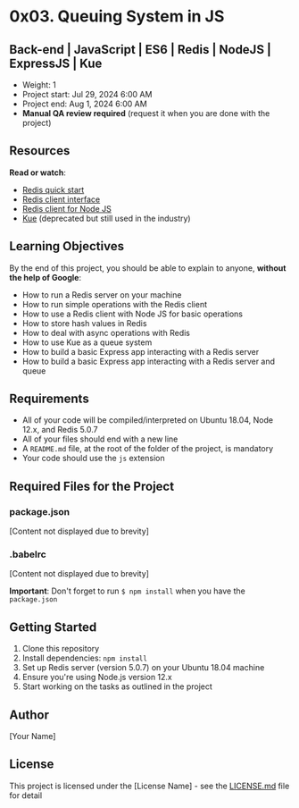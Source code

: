 # 0x03. Queuing System in JS

## Back-end | JavaScript | ES6 | Redis | NodeJS | ExpressJS | Kue

* Weight: 1
* Project start: Jul 29, 2024 6:00 AM
* Project end: Aug 1, 2024 6:00 AM
* **Manual QA review required** (request it when you are done with the project)

## Resources

**Read or watch**:
* [Redis quick start](https://redis.io/topics/quickstart)
* [Redis client interface](https://redis.io/topics/rediscli)
* [Redis client for Node JS](https://github.com/NodeRedis/node-redis)
* [Kue](https://github.com/Automattic/kue) (deprecated but still used in the industry)

## Learning Objectives

By the end of this project, you should be able to explain to anyone, **without the help of Google**:

* How to run a Redis server on your machine
* How to run simple operations with the Redis client
* How to use a Redis client with Node JS for basic operations
* How to store hash values in Redis
* How to deal with async operations with Redis
* How to use Kue as a queue system
* How to build a basic Express app interacting with a Redis server
* How to build a basic Express app interacting with a Redis server and queue

## Requirements

* All of your code will be compiled/interpreted on Ubuntu 18.04, Node 12.x, and Redis 5.0.7
* All of your files should end with a new line
* A `README.md` file, at the root of the folder of the project, is mandatory
* Your code should use the `js` extension

## Required Files for the Project

### package.json

[Content not displayed due to brevity]

### .babelrc

[Content not displayed due to brevity]

**Important**: Don't forget to run `$ npm install` when you have the `package.json`

## Getting Started

1. Clone this repository
2. Install dependencies: `npm install`
3. Set up Redis server (version 5.0.7) on your Ubuntu 18.04 machine
4. Ensure you're using Node.js version 12.x
5. Start working on the tasks as outlined in the project

## Author

[Your Name]

## License

This project is licensed under the [License Name] - see the [LICENSE.md](LICENSE.md) file for detail
